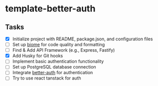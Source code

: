 # template-better-auth

## Tasks

- [x] Initialize project with README, package.json, and configuration files
- [ ] Set up [biome](https://biomejs.dev/linter/) for code quality and formatting
- [ ] Find & Add API Framework (e.g., Express, Fastify)
- [x] Add Husky for Git hooks
- [ ] Implement basic authentication functionality
- [ ] Set up PostgreSQL database connection
- [ ] Integrate [better-auth](https://github.com/your-org/better-auth) for authentication
- [ ] Try to use react tanstack for auth

